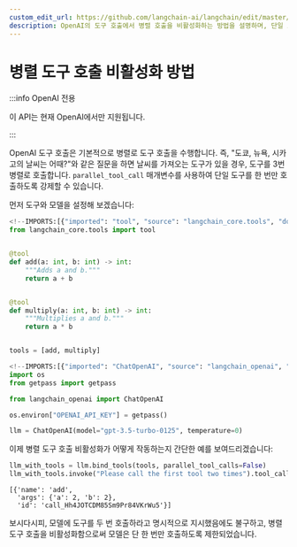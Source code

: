 ```yaml
---
custom_edit_url: https://github.com/langchain-ai/langchain/edit/master/docs/docs/how_to/tool_calling_parallel.ipynb
description: OpenAI의 도구 호출에서 병렬 호출을 비활성화하는 방법을 설명하며, 단일 도구 호출을 설정하는 방법을 안내합니다.
---
```


# 병렬 도구 호출 비활성화 방법

:::info OpenAI 전용

이 API는 현재 OpenAI에서만 지원됩니다.

:::

OpenAI 도구 호출은 기본적으로 병렬로 도구 호출을 수행합니다. 즉, "도쿄, 뉴욕, 시카고의 날씨는 어때?"와 같은 질문을 하면 날씨를 가져오는 도구가 있을 경우, 도구를 3번 병렬로 호출합니다. `parallel_tool_call` 매개변수를 사용하여 단일 도구를 한 번만 호출하도록 강제할 수 있습니다.

먼저 도구와 모델을 설정해 보겠습니다:

```python
<!--IMPORTS:[{"imported": "tool", "source": "langchain_core.tools", "docs": "https://api.python.langchain.com/en/latest/tools/langchain_core.tools.convert.tool.html", "title": "How to disable parallel tool calling"}]-->
from langchain_core.tools import tool


@tool
def add(a: int, b: int) -> int:
    """Adds a and b."""
    return a + b


@tool
def multiply(a: int, b: int) -> int:
    """Multiplies a and b."""
    return a * b


tools = [add, multiply]
```


```python
<!--IMPORTS:[{"imported": "ChatOpenAI", "source": "langchain_openai", "docs": "https://api.python.langchain.com/en/latest/chat_models/langchain_openai.chat_models.base.ChatOpenAI.html", "title": "How to disable parallel tool calling"}]-->
import os
from getpass import getpass

from langchain_openai import ChatOpenAI

os.environ["OPENAI_API_KEY"] = getpass()

llm = ChatOpenAI(model="gpt-3.5-turbo-0125", temperature=0)
```


이제 병렬 도구 호출 비활성화가 어떻게 작동하는지 간단한 예를 보여드리겠습니다:

```python
llm_with_tools = llm.bind_tools(tools, parallel_tool_calls=False)
llm_with_tools.invoke("Please call the first tool two times").tool_calls
```


```output
[{'name': 'add',
  'args': {'a': 2, 'b': 2},
  'id': 'call_Hh4JOTCDM85Sm9Pr84VKrWu5'}]
```


보시다시피, 모델에 도구를 두 번 호출하라고 명시적으로 지시했음에도 불구하고, 병렬 도구 호출을 비활성화함으로써 모델은 단 한 번만 호출하도록 제한되었습니다.